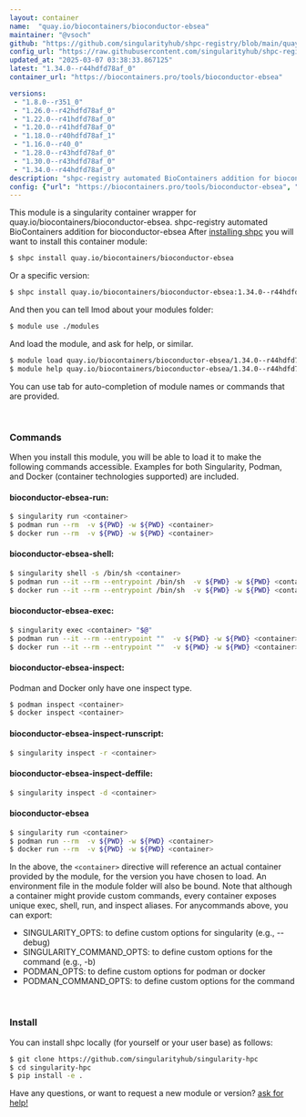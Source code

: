 ```yaml
---
layout: container
name:  "quay.io/biocontainers/bioconductor-ebsea"
maintainer: "@vsoch"
github: "https://github.com/singularityhub/shpc-registry/blob/main/quay.io/biocontainers/bioconductor-ebsea/container.yaml"
config_url: "https://raw.githubusercontent.com/singularityhub/shpc-registry/main/quay.io/biocontainers/bioconductor-ebsea/container.yaml"
updated_at: "2025-03-07 03:38:33.867125"
latest: "1.34.0--r44hdfd78af_0"
container_url: "https://biocontainers.pro/tools/bioconductor-ebsea"

versions:
 - "1.8.0--r351_0"
 - "1.26.0--r42hdfd78af_0"
 - "1.22.0--r41hdfd78af_0"
 - "1.20.0--r41hdfd78af_0"
 - "1.18.0--r40hdfd78af_1"
 - "1.16.0--r40_0"
 - "1.28.0--r43hdfd78af_0"
 - "1.30.0--r43hdfd78af_0"
 - "1.34.0--r44hdfd78af_0"
description: "shpc-registry automated BioContainers addition for bioconductor-ebsea"
config: {"url": "https://biocontainers.pro/tools/bioconductor-ebsea", "maintainer": "@vsoch", "description": "shpc-registry automated BioContainers addition for bioconductor-ebsea", "latest": {"1.34.0--r44hdfd78af_0": "sha256:6889ab96880508edb9eee9956fac4885ea3e2861bd8362add2cd0f7aea114383"}, "tags": {"1.8.0--r351_0": "sha256:a0131080c53b535bfd5772dfc567cb2c8422342964d26b85b4ec305a5985e43a", "1.26.0--r42hdfd78af_0": "sha256:ac87c0255520af14875eb968245e0232bc8b291ae501a687f5cfd5d8e7425096", "1.22.0--r41hdfd78af_0": "sha256:f6ddfb9ff321d19cadc1ec44813bea3c9ef86bd99ba6a649994f03098e103d9f", "1.20.0--r41hdfd78af_0": "sha256:8d85752c2b4672fcec9be543337f932239573f0cc0ddbee970327f12729fdc3c", "1.18.0--r40hdfd78af_1": "sha256:d81576f4a242b6e9e5870d2b55ed26083659760cabc8d9e9af3f090813cdd55b", "1.16.0--r40_0": "sha256:03a31952031ac44ed3bddae44f047359027f9c704e2a8cf74d94eff60b580b35", "1.28.0--r43hdfd78af_0": "sha256:49a89761e44ab2345ab946d39aa030bfd7b313de28c9d0869e55fe693e285f73", "1.30.0--r43hdfd78af_0": "sha256:07aa41fb66d9f3cbd45c4cb330c4c46060bb54f821e984d2f99ab5433ea3b896", "1.34.0--r44hdfd78af_0": "sha256:6889ab96880508edb9eee9956fac4885ea3e2861bd8362add2cd0f7aea114383"}, "docker": "quay.io/biocontainers/bioconductor-ebsea"}
---
```


This module is a singularity container wrapper for quay.io/biocontainers/bioconductor-ebsea.
shpc-registry automated BioContainers addition for bioconductor-ebsea
After [installing shpc](#install) you will want to install this container module:


```bash
$ shpc install quay.io/biocontainers/bioconductor-ebsea
```

Or a specific version:

```bash
$ shpc install quay.io/biocontainers/bioconductor-ebsea:1.34.0--r44hdfd78af_0
```

And then you can tell lmod about your modules folder:

```bash
$ module use ./modules
```

And load the module, and ask for help, or similar.

```bash
$ module load quay.io/biocontainers/bioconductor-ebsea/1.34.0--r44hdfd78af_0
$ module help quay.io/biocontainers/bioconductor-ebsea/1.34.0--r44hdfd78af_0
```

You can use tab for auto-completion of module names or commands that are provided.

<br>

### Commands

When you install this module, you will be able to load it to make the following commands accessible.
Examples for both Singularity, Podman, and Docker (container technologies supported) are included.

#### bioconductor-ebsea-run:

```bash
$ singularity run <container>
$ podman run --rm  -v ${PWD} -w ${PWD} <container>
$ docker run --rm  -v ${PWD} -w ${PWD} <container>
```

#### bioconductor-ebsea-shell:

```bash
$ singularity shell -s /bin/sh <container>
$ podman run --it --rm --entrypoint /bin/sh  -v ${PWD} -w ${PWD} <container>
$ docker run --it --rm --entrypoint /bin/sh  -v ${PWD} -w ${PWD} <container>
```

#### bioconductor-ebsea-exec:

```bash
$ singularity exec <container> "$@"
$ podman run --it --rm --entrypoint ""  -v ${PWD} -w ${PWD} <container> "$@"
$ docker run --it --rm --entrypoint ""  -v ${PWD} -w ${PWD} <container> "$@"
```

#### bioconductor-ebsea-inspect:

Podman and Docker only have one inspect type.

```bash
$ podman inspect <container>
$ docker inspect <container>
```

#### bioconductor-ebsea-inspect-runscript:

```bash
$ singularity inspect -r <container>
```

#### bioconductor-ebsea-inspect-deffile:

```bash
$ singularity inspect -d <container>
```



#### bioconductor-ebsea

```bash
$ singularity run <container>
$ podman run --rm  -v ${PWD} -w ${PWD} <container>
$ docker run --rm  -v ${PWD} -w ${PWD} <container>
```


In the above, the `<container>` directive will reference an actual container provided
by the module, for the version you have chosen to load. An environment file in the
module folder will also be bound. Note that although a container
might provide custom commands, every container exposes unique exec, shell, run, and
inspect aliases. For anycommands above, you can export:

 - SINGULARITY_OPTS: to define custom options for singularity (e.g., --debug)
 - SINGULARITY_COMMAND_OPTS: to define custom options for the command (e.g., -b)
 - PODMAN_OPTS: to define custom options for podman or docker
 - PODMAN_COMMAND_OPTS: to define custom options for the command

<br>

### Install

You can install shpc locally (for yourself or your user base) as follows:

```bash
$ git clone https://github.com/singularityhub/singularity-hpc
$ cd singularity-hpc
$ pip install -e .
```

Have any questions, or want to request a new module or version? [ask for help!](https://github.com/singularityhub/singularity-hpc/issues)